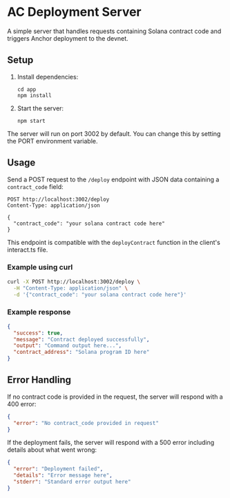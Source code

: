 # AC Deployment Server

A simple server that handles requests containing Solana contract code and triggers Anchor deployment to the devnet.

## Setup

1. Install dependencies:
   ```
   cd app
   npm install
   ```

2. Start the server:
   ```
   npm start
   ```

The server will run on port 3002 by default. You can change this by setting the PORT environment variable.

## Usage

Send a POST request to the `/deploy` endpoint with JSON data containing a `contract_code` field:

```
POST http://localhost:3002/deploy
Content-Type: application/json

{
  "contract_code": "your solana contract code here"
}
```

This endpoint is compatible with the `deployContract` function in the client's interact.ts file.

### Example using curl

```bash
curl -X POST http://localhost:3002/deploy \
  -H "Content-Type: application/json" \
  -d '{"contract_code": "your solana contract code here"}'
```

### Example response

```json
{
  "success": true,
  "message": "Contract deployed successfully",
  "output": "Command output here...",
  "contract_address": "Solana program ID here"
}
```

## Error Handling

If no contract code is provided in the request, the server will respond with a 400 error:

```json
{
  "error": "No contract_code provided in request"
}
```

If the deployment fails, the server will respond with a 500 error including details about what went wrong:

```json
{
  "error": "Deployment failed",
  "details": "Error message here",
  "stderr": "Standard error output here"
}
```